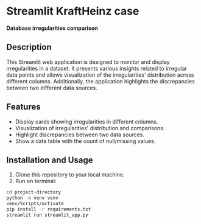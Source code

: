 # Streamlit KraftHeinz case

**Database irregularities comparison**

## Description

This Streamlit web application is designed to monitor and display irregularities in a dataset. It presents various insights related to irregular data points and allows visualization of the irregularities' distribution across different columns. Additionally, the application highlights the discrepancies between two different data sources.

## Features

- Display cards showing irregularities in different columns.
- Visualization of irregularities' distribution and comparisons.
- Highlight discrepancies between two data sources.
- Show a data table with the count of null/missing values.

## Installation and Usage

1. Clone this repository to your local machine.
2. Run on terminal:

```bash
cd project-directory
python -m venv venv
venv/Scripts/activate
pip install -r requirements.txt
streamlit run streamlit_app.py
```
